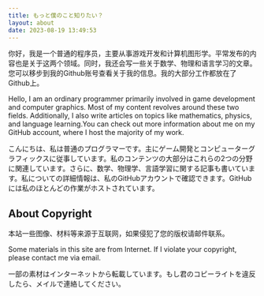 ```yaml
---
title: もっと僕のこと知りたい？
layout: about
date: 2023-08-19 13:49:53
---
```


你好，我是一个普通的程序员，主要从事游戏开发和计算机图形学。平常发布的内容也是关于这两个领域。同时，我还会写一些关于数学、物理和语言学习的文章。您可以移步到我的Github账号查看关于我的信息。我的大部分工作都放在了Github上。

Hello, I am an ordinary programmer primarily involved in game development and computer graphics. Most of my content revolves around these two fields. Additionally, I also write articles on topics like mathematics, physics, and language learning.You can check out more information about me on my GitHub account, where I host the majority of my work.

こんにちは、私は普通のプログラマーです。主にゲーム開発とコンピューターグラフィックスに従事しています。私のコンテンツの大部分はこれらの2つの分野に関連しています。さらに、数学、物理学、言語学習に関する記事も書いています。私についての詳細情報は、私のGitHubアカウントで確認できます。GitHubには私のほとんどの作業がホストされています。

## About Copyright

本站一些图像、材料等来源于互联网，如果侵犯了您的版权请邮件联系。

Some materials in this site are from Internet. If I violate your copyright, please contact me via email.

一部の素材はインターネットから転載しています。もし君のコピーライトを違反したら、メイルで連絡してください。